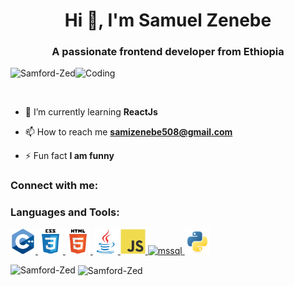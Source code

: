 <h1 align="center">Hi 👋, I'm Samuel Zenebe</h1>
<h3 align="center">A passionate frontend developer from Ethiopia</h3>
<img align="right"alt="Coding" width="400" src="https://img.freepik.com/premium-vector/illustration-web-development-programmer-coding-website_746655-2881.jpg">

<p align="left"> <img src="https://komarev.com/ghpvc/?username=Samford-Zed&label=Profile%20views&color=0e75b6&style=flat" alt="Samford-Zed" /> </p>

<p align="left"> <a href="https://twitter.com/" target="blank"><img src="https://img.shields.io/twitter/follow/?logo=twitter&style=for-the-badge" alt="" /></a> </p>

- 🌱 I’m currently learning **ReactJs**

- 📫 How to reach me **samizenebe508@gmail.com**

- ⚡ Fun fact **I am funny**

<h3 align="left">Connect with me:</h3>
<p align="left">
</p>

<h3 align="left">Languages and Tools:</h3>
<p align="left"> <a href="https://www.w3schools.com/cpp/" target="_blank" rel="noreferrer"> <img src="https://raw.githubusercontent.com/devicons/devicon/master/icons/cplusplus/cplusplus-original.svg" alt="cplusplus" width="40" height="40"/> </a> <a href="https://www.w3schools.com/css/" target="_blank" rel="noreferrer"> <img src="https://raw.githubusercontent.com/devicons/devicon/master/icons/css3/css3-original-wordmark.svg" alt="css3" width="40" height="40"/> </a> <a href="https://www.w3.org/html/" target="_blank" rel="noreferrer"> <img src="https://raw.githubusercontent.com/devicons/devicon/master/icons/html5/html5-original-wordmark.svg" alt="html5" width="40" height="40"/> </a> <a href="https://www.java.com" target="_blank" rel="noreferrer"> <img src="https://raw.githubusercontent.com/devicons/devicon/master/icons/java/java-original.svg" alt="java" width="40" height="40"/> </a> <a href="https://developer.mozilla.org/en-US/docs/Web/JavaScript" target="_blank" rel="noreferrer"> <img src="https://raw.githubusercontent.com/devicons/devicon/master/icons/javascript/javascript-original.svg" alt="javascript" width="40" height="40"/> </a> <a href="https://www.microsoft.com/en-us/sql-server" target="_blank" rel="noreferrer"> <img src="https://www.svgrepo.com/show/303229/microsoft-sql-server-logo.svg" alt="mssql" width="40" height="40"/> </a> <a href="https://www.python.org" target="_blank" rel="noreferrer"> <img src="https://raw.githubusercontent.com/devicons/devicon/master/icons/python/python-original.svg" alt="python" width="40" height="40"/> </a> </p>

<p><img align="left" src="https://github-readme-stats.vercel.app/api/top-langs?username=Samford-Zed&show_icons=true&locale=en&layout=compact" alt="Samford-Zed" /></p>

<p>&nbsp;<img align="center" src="https://github-readme-stats.vercel.app/api?username=Samford-Zed&show_icons=true&locale=en" alt="Samford-Zed" /></p>

<!--<p><img align="center" src="https://github-readme-streak-stats.herokuapp.com/?user=Samford-Zed&" alt="Samford-Zed" /></p>-->


